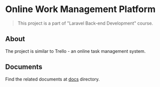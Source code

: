 # Online Work Management Platform

> This project is a part of "Laravel Back-end Development" course.

## About
The project is similar to Trello - an online task management system.

## Documents
Find the related documents at [docs](./docs) directory.
